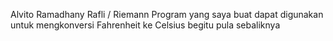 Alvito Ramadhany Rafli / Riemann
Program yang saya buat dapat digunakan untuk mengkonversi Fahrenheit ke Celsius begitu pula sebaliknya
